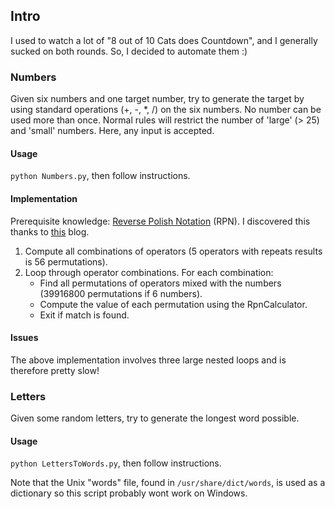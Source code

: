## Intro

I used to watch a lot of "8 out of 10 Cats does Countdown", and I generally sucked on both rounds. So, I decided to automate them :)

### Numbers

Given six numbers and one target number, try to generate the target by using standard operations (+, -, *, /) on the six numbers. No number can be used more than once.
Normal rules will restrict the number of 'large' (> 25) and 'small' numbers. Here, any input is accepted.

#### Usage 

`python Numbers.py`, then follow instructions.

#### Implementation

Prerequisite knowledge: [Reverse Polish Notation](https://en.wikipedia.org/wiki/Reverse_Polish_notation) (RPN). I discovered this thanks
to [this](http://www.datagenetics.com/blog/august32014/index.html) blog.

1. Compute all combinations of operators (5 operators with repeats results is 56 permutations).
2. Loop through operator combinations. For each combination:
    - Find all permutations of operators mixed with the numbers (39916800 permutations if 6 numbers).
    - Compute the value of each permutation using the RpnCalculator.
    - Exit if match is found.
    
#### Issues

The above implementation involves three large nested loops and is therefore pretty slow!


### Letters

Given some random letters, try to generate the longest word possible.

#### Usage
`python LettersToWords.py`, then follow instructions. 

Note that the Unix "words" file, found in `/usr/share/dict/words`, is used as a dictionary so this script probably wont work on Windows.

